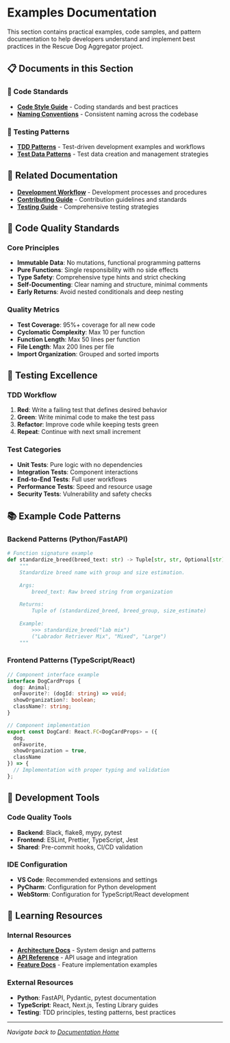 # Examples Documentation

This section contains practical examples, code samples, and pattern documentation to help developers understand and implement best practices in the Rescue Dog Aggregator project.

## 📋 Documents in this Section

### 📝 Code Standards
- **[Code Style Guide](code-style-guide.md)** - Coding standards and best practices
- **[Naming Conventions](naming-conventions.md)** - Consistent naming across the codebase

### 🧪 Testing Patterns
- **[TDD Patterns](tdd-patterns.md)** - Test-driven development examples and workflows
- **[Test Data Patterns](test-data-patterns.md)** - Test data creation and management strategies

## 🔗 Related Documentation
- **[Development Workflow](../development/workflow.md)** - Development processes and procedures
- **[Contributing Guide](../development/contributing.md)** - Contribution guidelines and standards
- **[Testing Guide](../development/testing.md)** - Comprehensive testing strategies

## 🎯 Code Quality Standards

### Core Principles
- **Immutable Data**: No mutations, functional programming patterns
- **Pure Functions**: Single responsibility with no side effects
- **Type Safety**: Comprehensive type hints and strict checking
- **Self-Documenting**: Clear naming and structure, minimal comments
- **Early Returns**: Avoid nested conditionals and deep nesting

### Quality Metrics
- **Test Coverage**: 95%+ coverage for all new code
- **Cyclomatic Complexity**: Max 10 per function
- **Function Length**: Max 50 lines per function
- **File Length**: Max 200 lines per file
- **Import Organization**: Grouped and sorted imports

## 🧪 Testing Excellence

### TDD Workflow
1. **Red**: Write a failing test that defines desired behavior
2. **Green**: Write minimal code to make the test pass
3. **Refactor**: Improve code while keeping tests green
4. **Repeat**: Continue with next small increment

### Test Categories
- **Unit Tests**: Pure logic with no dependencies
- **Integration Tests**: Component interactions
- **End-to-End Tests**: Full user workflows
- **Performance Tests**: Speed and resource usage
- **Security Tests**: Vulnerability and safety checks

## 📚 Example Code Patterns

### Backend Patterns (Python/FastAPI)
```python
# Function signature example
def standardize_breed(breed_text: str) -> Tuple[str, str, Optional[str]]:
    """
    Standardize breed name with group and size estimation.
    
    Args:
        breed_text: Raw breed string from organization
        
    Returns:
        Tuple of (standardized_breed, breed_group, size_estimate)
        
    Example:
        >>> standardize_breed("lab mix")
        ("Labrador Retriever Mix", "Mixed", "Large")
    """
```

### Frontend Patterns (TypeScript/React)
```typescript
// Component interface example
interface DogCardProps {
  dog: Animal;
  onFavorite?: (dogId: string) => void;
  showOrganization?: boolean;
  className?: string;
}

// Component implementation
export const DogCard: React.FC<DogCardProps> = ({ 
  dog, 
  onFavorite, 
  showOrganization = true,
  className 
}) => {
  // Implementation with proper typing and validation
};
```

## 🔧 Development Tools

### Code Quality Tools
- **Backend**: Black, flake8, mypy, pytest
- **Frontend**: ESLint, Prettier, TypeScript, Jest
- **Shared**: Pre-commit hooks, CI/CD validation

### IDE Configuration
- **VS Code**: Recommended extensions and settings
- **PyCharm**: Configuration for Python development
- **WebStorm**: Configuration for TypeScript/React development

## 📖 Learning Resources

### Internal Resources
- **[Architecture Docs](../architecture/)** - System design and patterns
- **[API Reference](../api/reference.md)** - API usage and integration
- **[Feature Docs](../features/)** - Feature implementation examples

### External Resources
- **Python**: FastAPI, Pydantic, pytest documentation
- **TypeScript**: React, Next.js, Testing Library guides
- **Testing**: TDD principles, testing patterns, best practices

---

*Navigate back to [Documentation Home](../README.md)*
